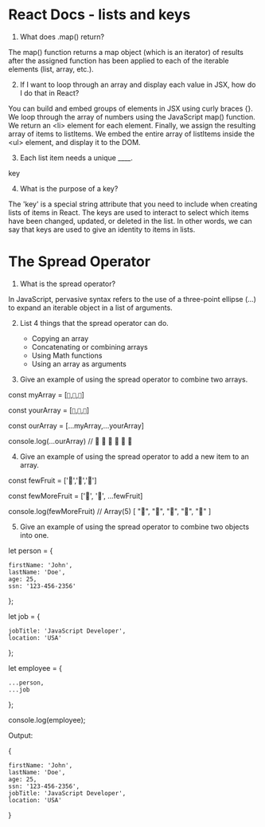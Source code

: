 # React Docs - lists and keys

1. What does .map() return?

The map() function returns a map object (which is an iterator) of results after the assigned function has been applied to each of the iterable elements (list, array, etc.).

2. If I want to loop through an array and display each value in JSX, how do I do that in React?

You can build and embed groups of elements in JSX using curly braces {}. We loop through the array of numbers using the JavaScript map() function. We return an &lt;li> element for each element. Finally, we assign the resulting array of items to listItems. We embed the entire array of listItems inside the &lt;ul> element, and display it to the DOM.

3. Each list item needs a unique ____.

key

4. What is the purpose of a key?

The 'key' is a special string attribute that you need to include when creating lists of items in React. The keys are used to interact to select which items have been changed, updated, or deleted in the list. In other words, we can say that keys are used to give an identity to items in lists.

# The Spread Operator

1. What is the spread operator?

In JavaScript, pervasive syntax refers to the use of a three-point ellipse (...) to expand an iterable object in a list of arguments.

2. List 4 things that the spread operator can do.
   * Copying an array
   * Concatenating or combining arrays
   * Using Math functions
   * Using an array as arguments

3. Give an example of using the spread operator to combine two arrays.

const myArray = [`🤪`,`🐻`,`🎌`]

const yourArray = [`🙂`,`🤗`,`🤩`]

const ourArray = [...myArray,...yourArray]

console.log(...ourArray) // 🤪 🐻 🎌 🙂 🤗 🤩

4. Give an example of using the spread operator to add a new item to an array.

const fewFruit = ['🍏','🍊','🍌']

const fewMoreFruit = ['🍉', '🍍', ...fewFruit]

console.log(fewMoreFruit) //  Array(5) [ "🍉", "🍍", "🍏", "🍊", "🍌" ]

5. Give an example of using the spread operator to combine two objects into one.

let person = {

    firstName: 'John',
    lastName: 'Doe',
    age: 25,
    ssn: '123-456-2356'
};


let job = {

    jobTitle: 'JavaScript Developer',
    location: 'USA'
};

let employee = {
    
    ...person,
    ...job
};

console.log(employee);

Output:

{

    firstName: 'John',
    lastName: 'Doe',
    age: 25,
    ssn: '123-456-2356',
    jobTitle: 'JavaScript Developer',
    location: 'USA'
}
